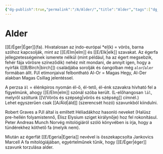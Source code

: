 ```yaml
---
{"dg-publish":true,"permalink":"/A/Alder/","title":"Alder","tags":["dg_uploaded"],"created":"2023-10-05T06:04","updated":"2023-11-08T03:30"}
---
```



# Alder

[[E/Éger\|Éger]]\(fa). Hivatalosan az indo-európai \*el(k) = vörös, barna szóhoz kapcsolják, mint az [[E/Elm\|elm]] és [[E/Elk\|elk]] szavakat. Az égerfa jellegzetességeinek ismerete nélkül (mint például, ha az égert megsebzik, fehér fája vörösre színeződik) nehéz mit mondani, de annyit igen, hogy a nyírfák ([[B/Birch\|birch]]) családjába sorolják és óangolban még `alor`/`aler` formában állt. PJI etimonjaival felbontható Al-Or = Magas Hegy, Al-Der alakban Magas Csillag jelentéssel.  

A perzsa `âl` = élénkpiros nyomán él-ő, él-tető, él-énk szavakra hívható fel a figyelmünk, ahogy [[E/Elm\|elm]] szónál szóba került. (L-előhangosan `lāl`, melyről szóltunk [[V/Vörös és szépség\|vörös és szépség]] címnél.)  
Lehet egyszerűen csak [[A/Áld\|áld]] (szerencsét hozó) szavunkból kiindulni.  

Robert Graves a PJI által is említett Héliadákhoz hasonló neveket (Halüsz pre-hellén folyamistennő, Élisz Elysium sziget királynője) hoz fel rokonításul.  
Peter Andreas Munch Norvég mitológiáról szóló könyvében is írja, hogy a tündérekhez köthető fa (melyik nem).  

Miután az égerfát [[E/Egeria\|Egeria]] nevével is összekapcsolta Jankovics Marcell A fa mitológiájában, egyértelműnek tűnik, hogy [[E/Éger\|éger]] szavunk torzulása alder.  